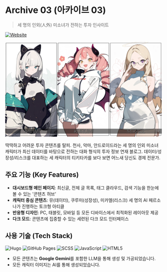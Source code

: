 # Archive 03 (아카이브 03)

> 세 명의 인외(人外) 미소녀가 전하는 투자 인사이트

[![Website](https://img.shields.io/badge/Website-Live-brightgreen?style=flat-square)](https://heavyrain39.github.io/archive03/)

![Archive 03 Banner](static/images/mew-kurumi-mikael-banner.webp)

딱딱하고 어려운 투자 콘텐츠를 탈피. 천사, 악마, 안드로이드라는 세 명의 인외 미소녀 캐릭터가 최신 데이터를 바탕으로 전하는 대화 형식의 투자 정보 연재 블로그. 데이터/성장성/리스크를 대표하는 세 캐릭터의 티키타카를 보다 보면 어느새 당신도 경제 전문가.

## 주요 기능 (Key Features)

- **대시보드형 메인 페이지**: 최신글, 전체 글 목록, 태그 클라우드, 검색 기능을 한눈에 볼 수 있는 '콘텐츠 허브'
- **캐릭터 중심 콘텐츠**: 뮤(데이터), 쿠루미(성장성), 미카엘(리스크) 세 명의 AI 페르소나가 진행하는 토크형 아티클
- **반응형 디자인**: PC, 태블릿, 모바일 등 모든 디바이스에서 최적화된 레이아웃 제공
- **다크 모드**: 콘텐츠에 집중할 수 있는 세련된 다크 모드 인터페이스

## 사용 기술 (Tech Stack)

![Hugo](https://img.shields.io/badge/Hugo-FF4088?style=for-the-badge&logo=hugo)
![GitHub Pages](https://img.shields.io/badge/GitHub%20Pages-222222?style=for-the-badge&logo=github)
![SCSS](https://img.shields.io/badge/SCSS-CC6699?style=for-the-badge&logo=sass)
![JavaScript](https://img.shields.io/badge/JavaScript-F7DF1E?style=for-the-badge&logo=javascript&logoColor=black)
![HTML5](https://img.shields.io/badge/HTML5-E34F26?style=for-the-badge&logo=html5&logoColor=white)

- 모든 콘텐츠는 **Google Gemini**를 포함한 LLM을 통해 생성 및 가공되었습니다.
- 모든 캐릭터 이미지는 AI를 통해 생성되었습니다.